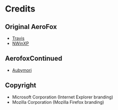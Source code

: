 # Credits

## Original AeroFox

- [Travis](https://github.com/travy-patty)
- [NWinXP](https://github.com/NWinXP/Aerofox)

## AerofoxContinued

- [Aubymori](https://github.com/aubymori/AerofoxContinued)

## Copyright

- Microsoft Corporation (Internet Explorer branding)
- Mozilla Corporation (Mozilla Firefox branding)